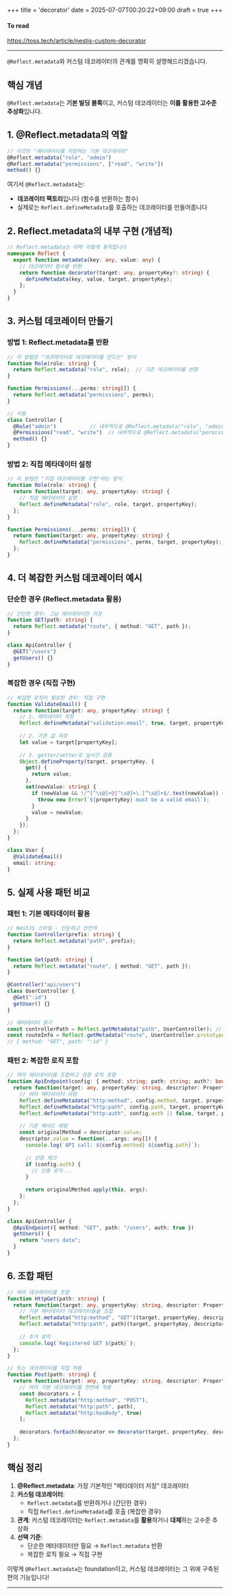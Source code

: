 +++
title = 'decorator'
date = 2025-07-07T00:20:22+09:00
draft = true
+++

#### To read
https://toss.tech/article/nestjs-custom-decorator



---
`@Reflect.metadata`와 커스텀 데코레이터의 관계를 명확히 설명해드리겠습니다.

## 핵심 개념

`@Reflect.metadata`는 **기본 빌딩 블록**이고, 커스텀 데코레이터는 **이를 활용한 고수준 추상화**입니다.

## 1. @Reflect.metadata의 역할

```typescript
// 이것은 "메타데이터를 저장하는 기본 데코레이터"
@Reflect.metadata("role", "admin")
@Reflect.metadata("permissions", ["read", "write"])
method() {}
```

여기서 `@Reflect.metadata`는:
- **데코레이터 팩토리**입니다 (함수를 반환하는 함수)
- 실제로는 `Reflect.defineMetadata`를 호출하는 데코레이터를 만들어줍니다

## 2. Reflect.metadata의 내부 구현 (개념적)

```typescript
// Reflect.metadata는 대략 이렇게 동작합니다
namespace Reflect {
  export function metadata(key: any, value: any) {
    // 데코레이터 함수를 반환
    return function decorator(target: any, propertyKey?: string) {
      defineMetadata(key, value, target, propertyKey);
    };
  }
}
```

## 3. 커스텀 데코레이터 만들기

### 방법 1: Reflect.metadata를 반환

```typescript
// 이 방법은 "데코레이터로 데코레이터를 만드는" 방식
function Role(role: string) {
  return Reflect.metadata("role", role);  // 기존 데코레이터를 반환
}

function Permissions(...perms: string[]) {
  return Reflect.metadata("permissions", perms);
}

// 사용
class Controller {
  @Role("admin")           // 내부적으로 @Reflect.metadata("role", "admin")
  @Permissions("read", "write")  // 내부적으로 @Reflect.metadata("permissions", ["read", "write"])
  method() {}
}
```

### 방법 2: 직접 메타데이터 설정

```typescript
// 이 방법은 "직접 데코레이터를 구현"하는 방식
function Role(role: string) {
  return function(target: any, propertyKey: string) {
    // 직접 메타데이터 설정
    Reflect.defineMetadata("role", role, target, propertyKey);
  };
}

function Permissions(...perms: string[]) {
  return function(target: any, propertyKey: string) {
    Reflect.defineMetadata("permissions", perms, target, propertyKey);
  };
}
```

## 4. 더 복잡한 커스텀 데코레이터 예시

### 단순한 경우 (Reflect.metadata 활용)

```typescript
// 간단한 경우: 그냥 메타데이터만 저장
function GET(path: string) {
  return Reflect.metadata("route", { method: "GET", path });
}

class ApiController {
  @GET("/users")
  getUsers() {}
}
```

### 복잡한 경우 (직접 구현)

```typescript
// 복잡한 로직이 필요한 경우: 직접 구현
function ValidateEmail() {
  return function(target: any, propertyKey: string) {
    // 1. 메타데이터 저장
    Reflect.defineMetadata("validation:email", true, target, propertyKey);
    
    // 2. 기존 값 저장
    let value = target[propertyKey];
    
    // 3. getter/setter로 실시간 검증
    Object.defineProperty(target, propertyKey, {
      get() {
        return value;
      },
      set(newValue: string) {
        if (newValue && !/^[^\s@]+@[^\s@]+\.[^\s@]+$/.test(newValue)) {
          throw new Error(`${propertyKey} must be a valid email`);
        }
        value = newValue;
      }
    });
  };
}

class User {
  @ValidateEmail()
  email: string;
}
```

## 5. 실제 사용 패턴 비교

### 패턴 1: 기본 메타데이터 활용

```typescript
// NestJS 스타일 - 단순하고 선언적
function Controller(prefix: string) {
  return Reflect.metadata("path", prefix);
}

function Get(path: string) {
  return Reflect.metadata("route", { method: "GET", path });
}

@Controller("api/users")
class UserController {
  @Get(":id")
  getUser() {}
}

// 메타데이터 읽기
const controllerPath = Reflect.getMetadata("path", UserController); // "api/users"
const routeInfo = Reflect.getMetadata("route", UserController.prototype, "getUser");
// { method: "GET", path: ":id" }
```

### 패턴 2: 복잡한 로직 포함

```typescript
// 여러 메타데이터를 조합하고 검증 로직 포함
function ApiEndpoint(config: { method: string; path: string; auth?: boolean }) {
  return function(target: any, propertyKey: string, descriptor: PropertyDescriptor) {
    // 여러 메타데이터 저장
    Reflect.defineMetadata("http:method", config.method, target, propertyKey);
    Reflect.defineMetadata("http:path", config.path, target, propertyKey);
    Reflect.defineMetadata("http:auth", config.auth || false, target, propertyKey);
    
    // 기존 메서드 래핑
    const originalMethod = descriptor.value;
    descriptor.value = function(...args: any[]) {
      console.log(`API call: ${config.method} ${config.path}`);
      
      // 인증 체크
      if (config.auth) {
        // 인증 로직...
      }
      
      return originalMethod.apply(this, args);
    };
  };
}

class ApiController {
  @ApiEndpoint({ method: "GET", path: "/users", auth: true })
  getUsers() {
    return "users data";
  }
}
```

## 6. 조합 패턴

```typescript
// 여러 데코레이터를 조합
function HttpGet(path: string) {
  return function(target: any, propertyKey: string, descriptor: PropertyDescriptor) {
    // 기본 메타데이터 데코레이터들을 조합
    Reflect.metadata("http:method", "GET")(target, propertyKey, descriptor);
    Reflect.metadata("http:path", path)(target, propertyKey, descriptor);
    
    // 추가 로직
    console.log(`Registered GET ${path}`);
  };
}

// 또는 데코레이터를 직접 적용
function Post(path: string) {
  return function(target: any, propertyKey: string, descriptor: PropertyDescriptor) {
    // 여러 기본 데코레이터를 한번에 적용
    const decorators = [
      Reflect.metadata("http:method", "POST"),
      Reflect.metadata("http:path", path),
      Reflect.metadata("http:hasBody", true)
    ];
    
    decorators.forEach(decorator => decorator(target, propertyKey, descriptor));
  };
}
```

## 핵심 정리

1. **@Reflect.metadata**: 가장 기본적인 "메타데이터 저장" 데코레이터
2. **커스텀 데코레이터**: 
   - `Reflect.metadata`를 반환하거나 (간단한 경우)
   - 직접 `Reflect.defineMetadata`를 호출 (복잡한 경우)
3. **관계**: 커스텀 데코레이터는 `Reflect.metadata`를 **활용**하거나 **대체**하는 고수준 추상화
4. **선택 기준**:
   - 단순한 메타데이터만 필요 → `Reflect.metadata` 반환
   - 복잡한 로직 필요 → 직접 구현

이렇게 `@Reflect.metadata`는 foundation이고, 커스텀 데코레이터는 그 위에 구축된 편의 기능입니다!

---

